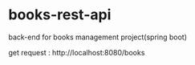 # books-rest-api
back-end for books management project(spring boot)

get request :
http://localhost:8080/books
